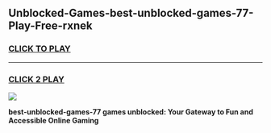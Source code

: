 
## Unblocked-Games-best-unblocked-games-77-Play-Free-rxnek
<h3>
<a href="https://premium76.site?title=best-unblocked-games-77&ref=24M">CLICK TO PLAY</a></h3>
<hr>

<h3>
<a href="https://premium76.site?title=best-unblocked-games-77&ref=24M">CLICK 2 PLAY</a>
  
</h3>

<a href="https://premium76.site?title=best-unblocked-games-77&ref=24M"><img src="https://clearcache.store/games.png"></a>


**best-unblocked-games-77 games unblocked: Your Gateway to Fun and Accessible Online Gaming**
